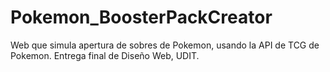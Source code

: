 # Pokemon_BoosterPackCreator
 Web que simula apertura de sobres de Pokemon, usando la API de TCG de Pokemon. Entrega final de Diseño Web, UDIT.
